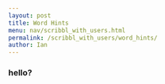 ```yaml
---
layout: post
title: Word Hints
menu: nav/scribbl_with_users.html
permalink: /scribbl_with_users/word_hints/
author: Ian
---
```



<script>
const setupDiv = document.createElement("div");
const secretWordLabel = document.createElement("label");
secretWordLabel.textContent = "Enter the secret word:";
const secretWordInput = document.createElement("input");
secretWordInput.type = "password";
const startButton = document.createElement("button");
startButton.textContent = "Start Game";
setupDiv.appendChild(secretWordLabel);
setupDiv.appendChild(secretWordInput);
setupDiv.appendChild(startButton);
document.body.appendChild(setupDiv);

const gameDiv = document.createElement("div");
gameDiv.style.display = "none";
const hiddenWordElement = document.createElement("p");
hiddenWordElement.className = "hidden-word";
const hintElement = document.createElement("p");
hintElement.className = "hint";
const messageElement = document.createElement("p");
messageElement.className = "message";
const guessInput = document.createElement("input");
const submitGuessButton = document.createElement("button");
submitGuessButton.textContent = "Submit Guess";
const restartGameButton = document.createElement("button");
restartGameButton.textContent = "Restart Game";
restartGameButton.style.display = "none";

gameDiv.appendChild(hiddenWordElement);
gameDiv.appendChild(guessInput);
gameDiv.appendChild(submitGuessButton);
gameDiv.appendChild(hintElement);
gameDiv.appendChild(messageElement);
gameDiv.appendChild(restartGameButton);
document.body.appendChild(gameDiv);

let secretWord = "";
let hiddenWord = "";
let maxAttempts = 5;
let attemptsLeft = maxAttempts;
let hintRevealed = 0;

function hideWord(word) {
    return '*'.repeat(word.length);
}

function giveHint(word, revealedCount) {
    const hintArray = Array.from(hiddenWord);
    const revealIndices = new Set();
    while (revealIndices.size < revealedCount) {
        revealIndices.add(Math.floor(Math.random() * word.length));
    }
    revealIndices.forEach(index => {
        hintArray[index] = word[index];
    });
    return hintArray.join('');
}

function resetGame() {
    secretWord = "";
    hiddenWord = "";
    attemptsLeft = maxAttempts;
    hintRevealed = 0;
    hiddenWordElement.textContent = "";
    hintElement.textContent = "";
    messageElement.textContent = "";
    guessInput.value = "";
    setupDiv.style.display = "block";
    gameDiv.style.display = "none";
    restartGameButton.style.display = "none";
}

function handleGuess() {
    const guess = guessInput.value.trim().toLowerCase();
    guessInput.value = "";

    if (!guess) {
        messageElement.textContent = "Please enter a guess.";
        return;
    }

    if (guess === secretWord) {
        messageElement.style.color = "green";
        messageElement.textContent = "Congratulations! You've guessed the word!";
        restartGameButton.style.display = "inline-block";
        return;
    }

    attemptsLeft--;
    messageElement.style.color = "red";
    messageElement.textContent = `Wrong guess. Attempts left: ${attemptsLeft}.`;

    if (attemptsLeft <= 0) {
        messageElement.textContent = `Game Over! The correct word was: "${secretWord}"`;
        restartGameButton.style.display = "inline-block";
    } else if (attemptsLeft <= maxAttempts - Math.ceil(secretWord.length * 0.25)) {
        hintRevealed = Math.ceil(secretWord.length * 0.25);
        hiddenWord = giveHint(secretWord, hintRevealed);
        hiddenWordElement.textContent = hiddenWord;
        hintElement.textContent = `Hint: ${hiddenWord}`;
    }
}

startButton.addEventListener("click", () => {
    secretWord = secretWordInput.value.trim().toLowerCase();
    if (secretWord) {
        hiddenWord = hideWord(secretWord);
        hiddenWordElement.textContent = hiddenWord;
        attemptsLeft = maxAttempts;
        hintRevealed = 0;
        hintElement.textContent = "";
        messageElement.textContent = "";
        setupDiv.style.display = "none";
        gameDiv.style.display = "block";
    } else {
        alert("Please enter a valid word!");
    }
});

submitGuessButton.addEventListener("click", handleGuess);
guessInput.addEventListener("keypress", (event) => {
    if (event.key === "Enter") {
        event.preventDefault(); 
        handleGuess();
    }
});

restartGameButton.addEventListener("click", resetGame);
</script>


### hello?